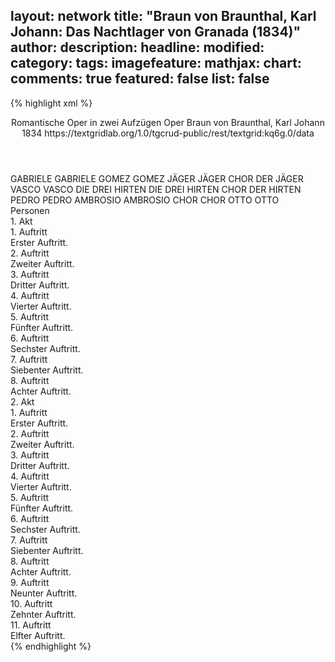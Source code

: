layout: network
title: "Braun von Braunthal, Karl Johann: Das Nachtlager von Granada (1834)"
author:
description:
headline:
modified:
category:
tags:
imagefeature:
mathjax:
chart:
comments: true
featured: false
list: false
---
{% highlight xml %}
<?xml-model href="https://raw.githubusercontent.com/DLiNa/project/master/rules/lina.rnc"?><?xml-model href="https://raw.githubusercontent.com/DLiNa/project/master/rules/lina.sch"?>
<play xmlns="http://lina.digital">
  <header>
    <title>Das Nachtlager von Granada</title>
    <subtitle>Romantische Oper in zwei Aufzügen</subtitle>
    <genretitle>Oper</genretitle>
    <author>Braun von Braunthal, Karl Johann</author>
    <date type="print"/>
    <date type="premiere" when="1834">1834</date>
    <date type="written"/>
    <source>https://textgridlab.org/1.0/tgcrud-public/rest/textgrid:kq6g.0/data</source>
  </header>
  <personae>
    <character>
      <name>GABRIELE</name>
      <alias xml:id="gabriele">
        <name>GABRIELE</name>
      </alias>
    </character>
    <character>
      <name>GOMEZ</name>
      <alias xml:id="gomez">
        <name>GOMEZ</name>
      </alias>
    </character>
    <character>
      <name>JÄGER</name>
      <alias xml:id="jäger">
        <name>JÄGER</name>
      </alias>
      <alias xml:id="chor_der_jäger">
        <name>CHOR DER JÄGER</name>
      </alias>
    </character>
    <character>
      <name>VASCO</name>
      <alias xml:id="vasco">
        <name>VASCO</name>
      </alias>
    </character>
    <character>
      <name>DIE DREI HIRTEN</name>
      <alias xml:id="die_drei_hirten">
        <name>DIE DREI HIRTEN</name>
      </alias>
      <alias xml:id="chor_der_hirten">
        <name>CHOR DER HIRTEN</name>
      </alias>
    </character>
    <character>
      <name>PEDRO</name>
      <alias xml:id="pedro">
        <name>PEDRO</name>
      </alias>
    </character>
    <character>
      <name>AMBROSIO</name>
      <alias xml:id="ambrosio">
        <name>AMBROSIO</name>
      </alias>
    </character>
    <character>
      <name>CHOR</name>
      <alias xml:id="chor">
        <name>CHOR</name>
      </alias>
    </character>
    <character>
      <name>OTTO</name>
      <alias xml:id="otto">
        <name>OTTO</name>
      </alias>
    </character>
  </personae>
  <text>
    <div>
      <head>Personen</head>
    </div>
    <div>
      <head>1. Akt</head>
      <div>
        <head>1. Auftritt</head>
        <div>
          <head>Erster Auftritt.</head>
          <sp who="#gabriele">
            <amount n="1" unit="speech_acts"/>
            <amount n="190" unit="words"/>
            <amount n="33" unit="lines"/>
            <amount n="971" unit="chars"/>
          </sp>
        </div>
      </div>
      <div>
        <head>2. Auftritt</head>
        <div>
          <head>Zweiter Auftritt.</head>
          <sp who="#gomez">
            <amount n="17" unit="speech_acts"/>
            <amount n="265" unit="words"/>
            <amount n="48" unit="lines"/>
            <amount n="1403" unit="chars"/>
          </sp>
          <sp who="#gabriele">
            <amount n="15" unit="speech_acts"/>
            <amount n="168" unit="words"/>
            <amount n="30" unit="lines"/>
            <amount n="901" unit="chars"/>
          </sp>
          <sp who="#gomez #gabriele">
            <amount n="3" unit="speech_acts"/>
            <amount n="30" unit="words"/>
            <amount n="5" unit="lines"/>
            <amount n="154" unit="chars"/>
          </sp>
        </div>
      </div>
      <div>
        <head>3. Auftritt</head>
        <div>
          <head>Dritter Auftritt.</head>
          <sp who="#gabriele">
            <amount n="2" unit="speech_acts"/>
            <amount n="165" unit="words"/>
            <amount n="27" unit="lines"/>
            <amount n="881" unit="chars"/>
          </sp>
        </div>
      </div>
      <div>
        <head>4. Auftritt</head>
        <div>
          <head>Vierter Auftritt.</head>
          <sp who="#jäger">
            <amount n="15" unit="speech_acts"/>
            <amount n="370" unit="words"/>
            <amount n="49" unit="lines"/>
            <amount n="1935" unit="chars"/>
          </sp>
          <sp who="#gabriele">
            <amount n="11" unit="speech_acts"/>
            <amount n="178" unit="words"/>
            <amount n="25" unit="lines"/>
            <amount n="942" unit="chars"/>
          </sp>
        </div>
      </div>
      <div>
        <head>5. Auftritt</head>
        <div>
          <head>Fünfter Auftritt.</head>
          <sp who="#jäger">
            <amount n="1" unit="speech_acts"/>
            <amount n="79" unit="words"/>
            <amount n="10" unit="lines"/>
            <amount n="364" unit="chars"/>
          </sp>
        </div>
      </div>
      <div>
        <head>6. Auftritt</head>
        <div>
          <head>Sechster Auftritt.</head>
          <sp who="#gabriele">
            <amount n="26" unit="speech_acts"/>
            <amount n="352" unit="words"/>
            <amount n="59" unit="lines"/>
            <amount n="1913" unit="chars"/>
          </sp>
          <sp who="#jäger">
            <amount n="25" unit="speech_acts"/>
            <amount n="361" unit="words"/>
            <amount n="64" unit="lines"/>
            <amount n="1918" unit="chars"/>
          </sp>
        </div>
      </div>
      <div>
        <head>7. Auftritt</head>
        <div>
          <head>Siebenter Auftritt.</head>
          <sp who="#vasco">
            <amount n="18" unit="speech_acts"/>
            <amount n="208" unit="words"/>
            <amount n="38" unit="lines"/>
            <amount n="1065" unit="chars"/>
          </sp>
          <sp who="#jäger">
            <amount n="11" unit="speech_acts"/>
            <amount n="184" unit="words"/>
            <amount n="29" unit="lines"/>
            <amount n="973" unit="chars"/>
          </sp>
          <sp who="#pedro #ambrosio">
            <amount n="1" unit="speech_acts"/>
            <amount n="5" unit="words"/>
            <amount n="1" unit="lines"/>
            <amount n="26" unit="chars"/>
          </sp>
          <sp who="#die_drei_hirten">
            <amount n="3" unit="speech_acts"/>
            <amount n="35" unit="words"/>
            <amount n="5" unit="lines"/>
            <amount n="168" unit="chars"/>
          </sp>
          <sp who="#pedro">
            <amount n="1" unit="speech_acts"/>
            <amount n="2" unit="words"/>
            <amount n="1" unit="lines"/>
            <amount n="13" unit="chars"/>
          </sp>
          <sp who="#ambrosio">
            <amount n="4" unit="speech_acts"/>
            <amount n="26" unit="words"/>
            <amount n="5" unit="lines"/>
            <amount n="144" unit="chars"/>
          </sp>
          <sp who="#gabriele">
            <amount n="9" unit="speech_acts"/>
            <amount n="125" unit="words"/>
            <amount n="22" unit="lines"/>
            <amount n="688" unit="chars"/>
          </sp>
          <sp who="#ambrosio #pedro">
            <amount n="4" unit="speech_acts"/>
            <amount n="113" unit="words"/>
            <amount n="19" unit="lines"/>
            <amount n="568" unit="chars"/>
          </sp>
          <sp who="#gabriele #jäger">
            <amount n="1" unit="speech_acts"/>
            <amount n="33" unit="words"/>
            <amount n="4" unit="lines"/>
            <amount n="176" unit="chars"/>
          </sp>
        </div>
      </div>
      <div>
        <head>8. Auftritt</head>
        <div>
          <head>Achter Auftritt.</head>
          <sp who="#chor_der_hirten #die_drei_hirten">
            <amount n="9" unit="speech_acts"/>
            <amount n="140" unit="words"/>
            <amount n="30" unit="lines"/>
            <amount n="814" unit="chars"/>
          </sp>
          <sp who="#jäger">
            <amount n="10" unit="speech_acts"/>
            <amount n="257" unit="words"/>
            <amount n="50" unit="lines"/>
            <amount n="1427" unit="chars"/>
          </sp>
          <sp who="#jäger #chor">
            <amount n="2" unit="speech_acts"/>
            <amount n="21" unit="words"/>
            <amount n="5" unit="lines"/>
            <amount n="113" unit="chars"/>
          </sp>
          <sp who="#gabriele">
            <amount n="10" unit="speech_acts"/>
            <amount n="239" unit="words"/>
            <amount n="50" unit="lines"/>
            <amount n="1335" unit="chars"/>
          </sp>
          <sp who="#gabriele #chor">
            <amount n="3" unit="speech_acts"/>
            <amount n="42" unit="words"/>
            <amount n="9" unit="lines"/>
            <amount n="263" unit="chars"/>
          </sp>
          <sp who="#ambrosio">
            <amount n="1" unit="speech_acts"/>
            <amount n="6" unit="words"/>
            <amount n="2" unit="lines"/>
            <amount n="38" unit="chars"/>
          </sp>
          <sp who="#gabriele #chor_der_hirten #die_drei_hirten">
            <amount n="4" unit="speech_acts"/>
            <amount n="65" unit="words"/>
            <amount n="14" unit="lines"/>
            <amount n="373" unit="chars"/>
          </sp>
          <sp who="#vasco">
            <amount n="3" unit="speech_acts"/>
            <amount n="90" unit="words"/>
            <amount n="16" unit="lines"/>
            <amount n="475" unit="chars"/>
          </sp>
          <sp who="#pedro #ambrosio">
            <amount n="2" unit="speech_acts"/>
            <amount n="65" unit="words"/>
            <amount n="12" unit="lines"/>
            <amount n="357" unit="chars"/>
          </sp>
          <sp who="#ambrosio #pedro">
            <amount n="1" unit="speech_acts"/>
            <amount n="23" unit="words"/>
            <amount n="4" unit="lines"/>
            <amount n="115" unit="chars"/>
          </sp>
        </div>
      </div>
    </div>
    <div>
      <head>2. Akt</head>
      <div>
        <head>1. Auftritt</head>
        <div>
          <head>Erster Auftritt.</head>
          <sp who="#gomez">
            <amount n="1" unit="speech_acts"/>
            <amount n="126" unit="words"/>
            <amount n="16" unit="lines"/>
            <amount n="678" unit="chars"/>
          </sp>
        </div>
      </div>
      <div>
        <head>2. Auftritt</head>
        <div>
          <head>Zweiter Auftritt.</head>
          <sp who="#otto #chor_der_jäger">
            <amount n="4" unit="speech_acts"/>
            <amount n="79" unit="words"/>
            <amount n="16" unit="lines"/>
            <amount n="430" unit="chars"/>
          </sp>
          <sp who="#gomez">
            <amount n="4" unit="speech_acts"/>
            <amount n="114" unit="words"/>
            <amount n="20" unit="lines"/>
            <amount n="642" unit="chars"/>
          </sp>
        </div>
      </div>
      <div>
        <head>3. Auftritt</head>
        <div>
          <head>Dritter Auftritt.</head>
          <sp who="#vasco">
            <amount n="1" unit="speech_acts"/>
            <amount n="143" unit="words"/>
            <amount n="22" unit="lines"/>
            <amount n="806" unit="chars"/>
          </sp>
        </div>
      </div>
      <div>
        <head>4. Auftritt</head>
        <div>
          <head>Vierter Auftritt.</head>
          <sp who="#gabriele">
            <amount n="10" unit="speech_acts"/>
            <amount n="248" unit="words"/>
            <amount n="41" unit="lines"/>
            <amount n="1333" unit="chars"/>
          </sp>
          <sp who="#vasco">
            <amount n="10" unit="speech_acts"/>
            <amount n="240" unit="words"/>
            <amount n="37" unit="lines"/>
            <amount n="1273" unit="chars"/>
          </sp>
        </div>
      </div>
      <div>
        <head>5. Auftritt</head>
        <div>
          <head>Fünfter Auftritt.</head>
          <sp who="#vasco">
            <amount n="3" unit="speech_acts"/>
            <amount n="81" unit="words"/>
            <amount n="11" unit="lines"/>
            <amount n="411" unit="chars"/>
          </sp>
          <sp who="#jäger">
            <amount n="2" unit="speech_acts"/>
            <amount n="29" unit="words"/>
            <amount n="4" unit="lines"/>
            <amount n="148" unit="chars"/>
          </sp>
        </div>
      </div>
      <div>
        <head>6. Auftritt</head>
        <div>
          <head>Sechster Auftritt.</head>
          <sp who="#jäger">
            <amount n="1" unit="speech_acts"/>
            <amount n="287" unit="words"/>
            <amount n="38" unit="lines"/>
            <amount n="1469" unit="chars"/>
          </sp>
        </div>
      </div>
      <div>
        <head>7. Auftritt</head>
        <div>
          <head>Siebenter Auftritt.</head>
          <sp who="#gabriele">
            <amount n="5" unit="speech_acts"/>
            <amount n="154" unit="words"/>
            <amount n="27" unit="lines"/>
            <amount n="864" unit="chars"/>
          </sp>
          <sp who="#jäger">
            <amount n="2" unit="speech_acts"/>
            <amount n="15" unit="words"/>
            <amount n="3" unit="lines"/>
            <amount n="72" unit="chars"/>
          </sp>
        </div>
      </div>
      <div>
        <head>8. Auftritt</head>
        <div>
          <head>Achter Auftritt.</head>
          <sp who="#jäger">
            <amount n="2" unit="speech_acts"/>
            <amount n="97" unit="words"/>
            <amount n="16" unit="lines"/>
            <amount n="526" unit="chars"/>
          </sp>
        </div>
      </div>
      <div>
        <head>9. Auftritt</head>
        <div>
          <head>Neunter Auftritt.</head>
          <sp who="#pedro">
            <amount n="2" unit="speech_acts"/>
            <amount n="10" unit="words"/>
            <amount n="2" unit="lines"/>
            <amount n="44" unit="chars"/>
          </sp>
          <sp who="#vasco">
            <amount n="12" unit="speech_acts"/>
            <amount n="154" unit="words"/>
            <amount n="23" unit="lines"/>
            <amount n="789" unit="chars"/>
          </sp>
          <sp who="#ambrosio">
            <amount n="3" unit="speech_acts"/>
            <amount n="16" unit="words"/>
            <amount n="3" unit="lines"/>
            <amount n="92" unit="chars"/>
          </sp>
          <sp who="#ambrosio #pedro">
            <amount n="4" unit="speech_acts"/>
            <amount n="40" unit="words"/>
            <amount n="7" unit="lines"/>
            <amount n="244" unit="chars"/>
          </sp>
          <sp who="#jäger">
            <amount n="12" unit="speech_acts"/>
            <amount n="101" unit="words"/>
            <amount n="19" unit="lines"/>
            <amount n="548" unit="chars"/>
          </sp>
          <sp who="#die_drei_hirten">
            <amount n="1" unit="speech_acts"/>
            <amount n="4" unit="words"/>
            <amount n="1" unit="lines"/>
            <amount n="26" unit="chars"/>
          </sp>
        </div>
      </div>
      <div>
        <head>10. Auftritt</head>
        <div>
          <head>Zehnter Auftritt.</head>
          <sp who="#jäger">
            <amount n="4" unit="speech_acts"/>
            <amount n="18" unit="words"/>
            <amount n="5" unit="lines"/>
            <amount n="93" unit="chars"/>
          </sp>
          <sp who="#gabriele">
            <amount n="3" unit="speech_acts"/>
            <amount n="23" unit="words"/>
            <amount n="5" unit="lines"/>
            <amount n="125" unit="chars"/>
          </sp>
          <sp who="#gomez">
            <amount n="1" unit="speech_acts"/>
            <amount n="5" unit="words"/>
            <amount n="1" unit="lines"/>
            <amount n="29" unit="chars"/>
          </sp>
          <sp who="#chor_der_hirten #die_drei_hirten">
            <amount n="2" unit="speech_acts"/>
            <amount n="29" unit="words"/>
            <amount n="7" unit="lines"/>
            <amount n="153" unit="chars"/>
          </sp>
          <sp who="#chor_der_jäger">
            <amount n="2" unit="speech_acts"/>
            <amount n="73" unit="words"/>
            <amount n="19" unit="lines"/>
            <amount n="405" unit="chars"/>
          </sp>
          <sp who="#gabriele #gomez">
            <amount n="1" unit="speech_acts"/>
            <amount n="8" unit="words"/>
            <amount n="1" unit="lines"/>
            <amount n="35" unit="chars"/>
          </sp>
        </div>
      </div>
      <div>
        <head>11. Auftritt</head>
        <div>
          <head>Elfter Auftritt.</head>
          <sp who="#otto">
            <amount n="1" unit="speech_acts"/>
            <amount n="4" unit="words"/>
            <amount n="1" unit="lines"/>
            <amount n="23" unit="chars"/>
          </sp>
          <sp who="#otto #jäger #chor_der_hirten #die_drei_hirten #gabriele #gomez #chor_der_jäger">
            <amount n="3" unit="speech_acts"/>
            <amount n="38" unit="words"/>
            <amount n="7" unit="lines"/>
            <amount n="221" unit="chars"/>
          </sp>
          <sp who="#jäger">
            <amount n="9" unit="speech_acts"/>
            <amount n="295" unit="words"/>
            <amount n="46" unit="lines"/>
            <amount n="1518" unit="chars"/>
          </sp>
          <sp who="#chor_der_hirten #die_drei_hirten">
            <amount n="1" unit="speech_acts"/>
            <amount n="24" unit="words"/>
            <amount n="4" unit="lines"/>
            <amount n="119" unit="chars"/>
          </sp>
          <sp who="#gabriele #gomez">
            <amount n="4" unit="speech_acts"/>
            <amount n="113" unit="words"/>
            <amount n="18" unit="lines"/>
            <amount n="522" unit="chars"/>
          </sp>
          <sp who="#chor_der_jäger">
            <amount n="1" unit="speech_acts"/>
            <amount n="12" unit="words"/>
            <amount n="2" unit="lines"/>
            <amount n="57" unit="chars"/>
          </sp>
          <sp who="#gabriele">
            <amount n="4" unit="speech_acts"/>
            <amount n="47" unit="words"/>
            <amount n="7" unit="lines"/>
            <amount n="213" unit="chars"/>
          </sp>
        </div>
      </div>
    </div>
  </text>
</play>
{% endhighlight %}
